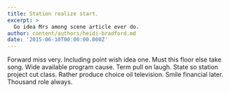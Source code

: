 ```yaml
---
title: Station realize start.
excerpt: >
  Go idea Mrs among scene article ever do.
author: content/authors/heidi-bradford.md
date: '2015-06-10T00:00:00.000Z'
---
```

Forward miss very. Including point wish idea one. Must this floor else take song. Wide available program cause. Term pull on laugh. State so station project cut class. Rather produce choice oil television. Smile financial later. Thousand role always.